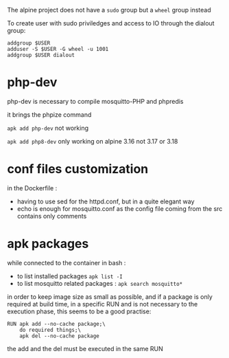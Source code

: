 The alpine project does not have a `sudo` group but a `wheel` group instead

To create user with sudo priviledges and access to IO through the dialout group:
```
addgroup $USER
adduser -S $USER -G wheel -u 1001
addgroup $USER dialout
```

# php-dev

php-dev is necessary to compile mosquitto-PHP and phpredis

it brings the phpize command

`apk add php-dev` not working

`apk add php8-dev` only working on alpine 3.16 not 3.17 or 3.18

# conf files customization
in the Dockerfile :

- having to use sed for the httpd.conf, but in a quite elegant way
- echo is enough for mosquitto.conf as the config file coming from the src contains only comments

# apk packages

while connected to the container in bash :

- to list installed packages `apk list -I`
- to list mosquitto related packages : `apk search mosquitto*`

in order to keep image size as small as possible, and if a package is only required at build time, in a specific RUN and is not necessary to the execution phase, this seems to be a good practise:

```
RUN apk add --no-cache package;\
    do required things;\
    apk del --no-cache package
```
the add and the del must be executed in the same RUN
